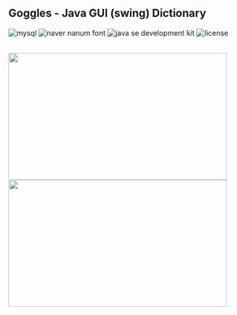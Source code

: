 ## Goggles - Java GUI (swing) Dictionary 
![mysql](https://img.shields.io/badge/mysql-8.0.19-blue) 
![naver nanum font](https://img.shields.io/badge/font-naver_nanum_font-green)
![java se development kit](https://img.shields.io/badge/java-1.8-red)
![license](https://img.shields.io/badge/license-MIT-blue)

<br/>

<span>
  <img src="https://github.com/louisevil/goggles/blob/master/resources/image/start.gif" width="430" height="250">
</span>
<span>
  <img src="https://github.com/louisevil/goggles/blob/master/resources/image/main.gif" width="430" height="250">
</span>
